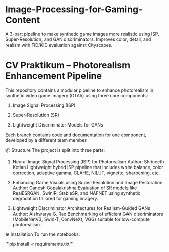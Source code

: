 # Image-Processing-for-Gaming-Content
A 3-part pipeline to make synthetic game images more realistic using ISP, Super-Resolution, and GAN discriminators. Improves color, detail, and realism with FID/KID evaluation against Cityscapes.

# CV Praktikum – Photorealism Enhancement Pipeline
This repository contains a modular pipeline to enhance photorealism in synthetic video game imagery (GTA5) using three core components:

1. Image Signal Processing (ISP)

2. Super-Resolution (SR)

3. Lightweight Discriminator Models for GANs

Each branch contains code and documentation for one component, developed by a different team member.

📦 Structure
The project is split into three parts:

1. Neural Image Signal Processing (ISP) for Photorealism
Author: Shrineeth Kotian
Lightweight hybrid ISP pipeline that includes white balance, color correction, adaptive gamma, CLAHE, NILUT, vignette, sharpening, etc.

2. Enhancing Game Visuals using Super-Resolution and Image Restoration
Author: Ganesh Gopalakrishna 
Evaluation of SR models like RealESRGAN, SwinIR, StableSR, and NAFNET using synthetic degradation tailored for gaming imagery.

3. Lightweight Discriminator Architectures for Realism-Guided GANs
Author: Aishwarya G. Rao 
Benchmarking of efficient GAN discriminators (MobileNetV3, Swin-T, ConvNeXt, VGG) suitable for low-compute photorealism.

⚙️ Installation
To run the notebooks:

'''pip install -r requirements.txt'''


